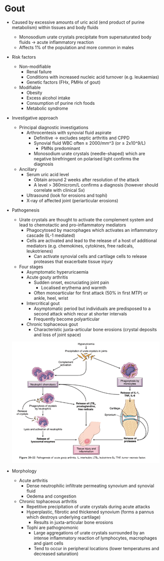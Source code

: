 # Gout

- Caused by excessive amounts of uric acid (end product of purine metabolism) within tissues and body fluids
    - Monosodium urate crystals precipitate from supersaturated body fluids → acute inflammatory reaction
    - Affects 1% of the population and more common in males
- Risk factors
    - Non-modifiable
        - Renal failure
        - Conditions with increased nucleic acid turnover (e.g. leukaemias)
        - Genetic factors (FHx, PMHx of gout)
    - Modifiable
        - Obesity
        - Excess alcohol intake
        - Consumption of purine rich foods
        - Metabolic syndrome
- Investigative approach
    - Principal diagnostic investigations
        - Arthrocentesis with synovial fluid aspirate
            - Definitive → excludes septic arthritis and CPPD
            - Synovial fluid WBC often ≥ 2000/mm^3 (or ≥ 2x10^9/L)
                - PMNs predominant
            - Monosodium urate crystals (needle-shaped) which are negative birefringent on polarised light confirms the diagnosis
    - Ancillary
        - Serum uric acid level
            - Obtain around 2 weeks after resolution of the attack
            - A level > 360microm/L confirms a diagnosis (however should correlate with clinical Sx)
        - Ultrasound (look for erosions and tophi)
        - X-ray of affected joint (periarticular erosions)
- Pathogenesis
    - Urate crystals are thought to activate the complement system and lead to chemotactic and pro-inflammatory mediators
        - Phagocytosed by macrophages which activates an inflammatory cascade (IL-1 mediated)
        - Cells are activated and lead to the release of a host of additional mediators (e.g. chemokines, cytokines, free radicals, leukotrienes)
            - Can activate synovial cells and cartilage cells to release proteases that exacerbate tissue injury
    - Four stages
        - Asymptomatic hyperuricaemia
        - Acute gouty arthritis
            - Sudden onset, excruciating joint pain
                - Localised erythema and warmth
            - Often monoarticular for first attack (50% in first MTP) or ankle, heel, wrist
        - Intercritical gout
            - Asymptomatic period but individuals are predisposed to a second attack which recur at shorter intervals
            - Frequently become polyarticular
        - Chronic tophaceous gout
            - Characteristic juxta-articular bone erosions (crystal deposits and loss of joint space)
    
    ![Screenshot 2023-11-11 at 4.54.20 pm.png](Gout%201300acf2446a8179a994dcc963eb04e5/Screenshot_2023-11-11_at_4.54.20_pm.png)
    
- Morphology
    - Acute arthritis
        - Dense neutrophilic infiltrate permeating synovium and synovial fluid
        - Oedema and congestion
    - Chronic tophaceous arthritis
        - Repetitive precipitation of urate crystals during acute attacks
        - Hyperplastic, fibrotic and thickened synovium (forms a pannus which destroys underlying cartilage)
            - Results in juxta-articular bone erosions
        - Tophi are pathognomonic
            - Large aggregations of urate crystals surrounded by an intense inflammatory reaction of lymphocytes, macrophages and giant cells
            - Tend to occur in peripheral locations (lower temperatures and decreased saturation)